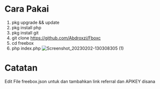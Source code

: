 # Cara Pakai

1. pkg upgrade && update
2. pkg install php
3. pkg install git
4. git clone https://github.com/Abdroxzi/Fboxc
5. cd freebox
6. php index.php
![Screenshot_20230202-130308305 (1)](https://user-images.githubusercontent.com/115182304/216245095-43fbdeaa-4e3c-4d0e-b351-bccfbd4539fe.jpg)

# Catatan

Edit File freebox.json untuk dan tambahkan link referral dan APIKEY disana
